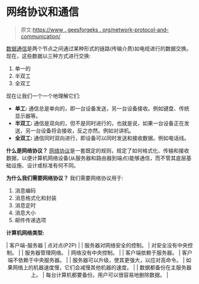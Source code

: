 # 网络协议和通信

> 原文:[https://www . geesforgeks . org/network-protocol-and-communication/](https://www.geeksforgeeks.org/network-protocols-and-communications/)

[数据通信](https://www.geeksforgeeks.org/components-of-data-communication-system/)是两个节点之间通过某种形式的链路(传输介质)如电缆进行的数据交换。现在，这些数据以三种方式进行交换:

1.  单一的
2.  半双工
3.  全双工

现在让我们一个一个地理解它们:

*   **单工:**
    通信总是单向的，即一台设备发送，另一台设备接收。例如键盘、传统显示器等。
*   **半双工:**
    通信是双向的，但不是同时进行的，也就是说，如果一台设备正在发送，另一台设备将会接收，反之亦然。例如对讲机。
*   **全双工:**
    通信同时双向进行，即设备可以同时发送和接收数据。例如电话线。

**什么是网络协议？**
[网络协议](https://www.geeksforgeeks.org/network-protocols/)是一套既定的规则，规定了如何格式化、传输和接收数据，以便计算机网络设备(从服务器和路由器到端点)能够通信，而不管其底层基础设施、设计或标准有何不同。

**为什么我们需要网络协议？**
我们需要网络协议用于:

1.  消息编码
2.  消息格式化和封装
3.  消息定时
4.  消息大小
5.  邮件传递选项

**计算机网络类型:**

<center>

| 客户端-服务器 | 点对点(P2P) |
| 服务器对网络安全的控制。 | 对安全没有中央控制。 |
| 服务器管理网络。 | 网络没有中央控制。 |
| 客户端依赖于服务器。 | 客户端不依赖于中央服务器。 |
| 服务器可以升级，使其更强大，以应对高命令。 | 如果网络上的机器速度慢，它们会减慢其他机器的速度。 |
| 数据都备份在主服务器上。 | 每台计算机都要备份。用户可以很容易地删除数据。 |

</center>